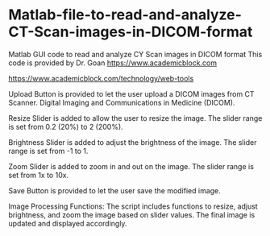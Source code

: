 # Matlab-file-to-read-and-analyze-CT-Scan-images-in-DICOM-format
Matlab GUI code to read and analyze CY Scan images in DICOM format
This code is provided by Dr. Goan
https://www.academicblock.com

https://www.academicblock.com/technology/web-tools



Upload Button is provided to let the user upload a DICOM images from CT Scanner. Digital Imaging and Communications in Medicine (DICOM).

Resize Slider is added to allow the user to resize the image. The slider range is set from 0.2 (20%) to 2 (200%).

Brightness Slider is added to adjust the brightness of the image. The slider range is set from -1 to 1.

Zoom Slider is added to zoom in and out on the image. The slider range is set from 1x to 10x.

Save Button is provided to let the user save the modified image.

Image Processing Functions: The script includes functions to resize, adjust brightness, and zoom the image based on slider values. The final image is updated and displayed accordingly.
